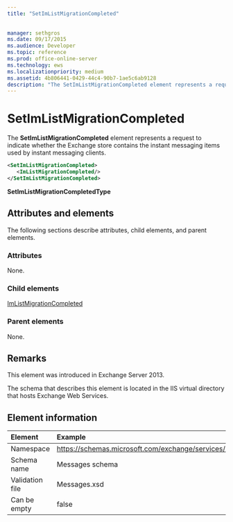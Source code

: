 ```yaml
---
title: "SetImListMigrationCompleted"
 
 
manager: sethgros
ms.date: 09/17/2015
ms.audience: Developer
ms.topic: reference
ms.prod: office-online-server
ms.technology: ews
ms.localizationpriority: medium
ms.assetid: 4b806441-0429-44c4-90b7-1ae5c6ab9128
description: "The SetImListMigrationCompleted element represents a request to indicate whether the Exchange store contains the instant messaging items used by instant messaging clients."
---
```


# SetImListMigrationCompleted

The **SetImListMigrationCompleted** element represents a request to indicate whether the Exchange store contains the instant messaging items used by instant messaging clients. 
  
```XML
<SetImListMigrationCompleted>
   <ImListMigrationCompleted/>
</SetImListMigrationCompleted>
```

 **SetImListMigrationCompletedType**
## Attributes and elements

The following sections describe attributes, child elements, and parent elements.
  
### Attributes

None.
  
### Child elements

[ImListMigrationCompleted](imlistmigrationcompleted.md)
  
### Parent elements

None.
  
## Remarks

This element was introduced in Exchange Server 2013.
  
The schema that describes this element is located in the IIS virtual directory that hosts Exchange Web Services.
  
## Element information

| Element | Example |
|:-----|:-----|
|Namespace  <br/> |https://schemas.microsoft.com/exchange/services/2006/messages  <br/> |
|Schema name  <br/> |Messages schema  <br/> |
|Validation file  <br/> |Messages.xsd  <br/> |
|Can be empty  <br/> |false  <br/> |
   

